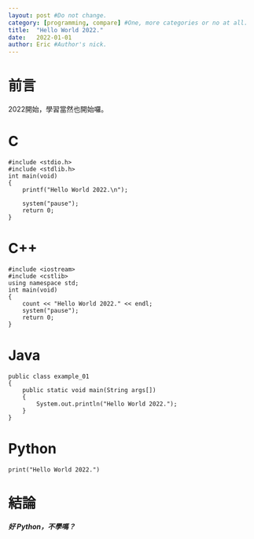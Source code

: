 ```yaml
---
layout: post #Do not change.
category: [programming, compare] #One, more categories or no at all.
title:  "Hello World 2022."
date:   2022-01-01
author: Eric #Author's nick.
---
```


# 前言 #
2022開始，學習當然也開始囉。

# C #
	#include <stdio.h>
	#include <stdlib.h>
	int main(void)
	{
		printf("Hello World 2022.\n");

		system("pause");
		return 0;
	}

# C++ #
	#include <iostream>
	#include <cstlib>
	using namespace std;
	int main(void)
	{
		count << "Hello World 2022." << endl;
		system("pause");
		return 0;
	}

# Java #
	public class example_01
	{
		public static void main(String args[])
		{
			System.out.println("Hello World 2022.");
		}
	}

# Python #
	print("Hello World 2022.")

# 結論 #
_**好 Python，不學嗎？**_
